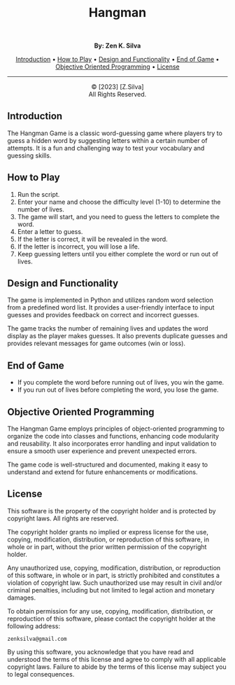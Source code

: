 <br>
<h1 align="center">Hangman</h1>
<br>

<p align="center">
  <strong>By: Zen K. Silva</strong><br>
</p>

<p align="center">
  <a href="#introduction">Introduction</a> •
  <a href="#how-to-play">How to Play</a> •
  <a href="#design-and-functionality">Design and Functionality</a> •
  <a href="#end-of-game">End of Game</a> •
  <a href="#objective-oriented-programming">Objective Oriented Programming</a> •
  <a href="#license">License</a>
</p>

*****************************************************

<p align="center">
     &copy; [2023] [Z.Silva]<br>
     All Rights Reserved.
</p>

## Introduction

The Hangman Game is a classic word-guessing game where players try to guess a hidden word by suggesting letters within a certain number of attempts. It is a fun and challenging way to test your vocabulary and guessing skills.

## How to Play

1. Run the script.
2. Enter your name and choose the difficulty level (1-10) to determine the number of lives.
3. The game will start, and you need to guess the letters to complete the word.
4. Enter a letter to guess.
5. If the letter is correct, it will be revealed in the word.
6. If the letter is incorrect, you will lose a life.
7. Keep guessing letters until you either complete the word or run out of lives.

## Design and Functionality

The game is implemented in Python and utilizes random word selection from a predefined word list. It provides a user-friendly interface to input guesses and provides feedback on correct and incorrect guesses.

The game tracks the number of remaining lives and updates the word display as the player makes guesses. It also prevents duplicate guesses and provides relevant messages for game outcomes (win or loss).

## End of Game

- If you complete the word before running out of lives, you win the game.
- If you run out of lives before completing the word, you lose the game.

## Objective Oriented Programming

The Hangman Game employs principles of object-oriented programming to organize the code into classes and functions, enhancing code modularity and reusability. It also incorporates error handling and input validation to ensure a smooth user experience and prevent unexpected errors.

The game code is well-structured and documented, making it easy to understand and extend for future enhancements or modifications.

## License

This software is the property of the copyright holder and is protected by copyright laws. All rights are reserved.

The copyright holder grants no implied or express license for the use, copying, modification, distribution, or reproduction of this software, in whole or in part, without the prior written permission of the copyright holder.

Any unauthorized use, copying, modification, distribution, or reproduction of this software, in whole or in part, is strictly prohibited and constitutes a violation of copyright law. Such unauthorized use may result in civil and/or criminal penalties, including but not limited to legal action and monetary damages.

To obtain permission for any use, copying, modification, distribution, or reproduction of this software, please contact the copyright holder at the following address:

```zenksilva@gmail.com```

By using this software, you acknowledge that you have read and understood the terms of this license and agree to comply with all applicable copyright laws. Failure to abide by the terms of this license may subject you to legal consequences.

